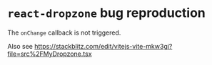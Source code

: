 # `react-dropzone` bug reproduction

The `onChange` callback is not triggered.

Also see https://stackblitz.com/edit/vitejs-vite-mkw3gj?file=src%2FMyDropzone.tsx
